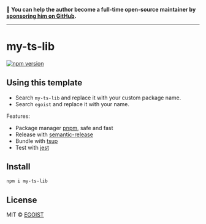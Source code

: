 **💛 You can help the author become a full-time open-source maintainer by [sponsoring him on GitHub](https://github.com/sponsors/egoist).**

---

# my-ts-lib

[![npm version](https://badgen.net/npm/v/express)](https://npm.im/express)

## Using this template

- Search `my-ts-lib` and replace it with your custom package name.
- Search `egoist` and replace it with your name.

Features: 

- Package manager [pnpm](https://pnpm.js.org/), safe and fast
- Release with [semantic-release](https://npm.im/semantic-release)
- Bundle with [tsup](https://github.com/egoist/tsup)
- Test with [jest](https://jestjs.io/)


## Install

```bash
npm i my-ts-lib
```

## License

MIT &copy; [EGOIST](https://github.com/sponsors/egoist)
